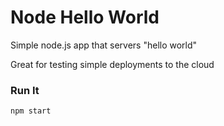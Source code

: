 # Node Hello World

Simple node.js app that servers "hello world"

Great for testing simple deployments to the cloud

### Run It

`npm start`

